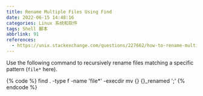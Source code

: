```yaml
---
title: Rename Multiple Files Using Find
date: 2022-06-15 14:48:16
categories: Linux 系统和软件
tags: Shell 脚本
abbrlink: 91
references:
  - https://unix.stackexchange.com/questions/227662/how-to-rename-multiple-files-using-find
---
```

Use the following command to recursively rename files matching a specific pattern (`file*` here).

{% code %}
find . -type f -name 'file*' -execdir mv {} {}_renamed ';'
{% endcode %}
